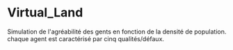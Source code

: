 # Virtual_Land
Simulation de l'agréabilité des gents en fonction de la densité
de population. chaque agent est caractérisé par cinq qualités/défaux.

